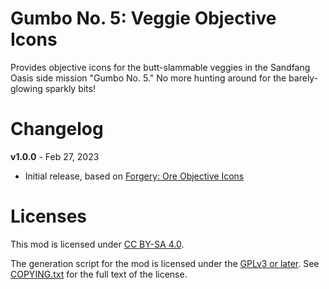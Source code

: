 Gumbo No. 5: Veggie Objective Icons
===================================

Provides objective icons for the butt-slammable veggies in the
Sandfang Oasis side mission "Gumbo No. 5."  No more hunting around
for the barely-glowing sparkly bits!

Changelog
=========

**v1.0.0** - Feb 27, 2023
 * Initial release, based on
   [Forgery: Ore Objective Icons](https://github.com/BLCM/wlmods/wiki/Forgery%3A%20Ore%20Objective%20Icons)
 
Licenses
========

This mod is licensed under [CC BY-SA 4.0](https://creativecommons.org/licenses/by-sa/4.0/).

The generation script for the mod is licensed under the
[GPLv3 or later](https://www.gnu.org/licenses/quick-guide-gplv3.html).
See [COPYING.txt](../../COPYING.txt) for the full text of the license.

